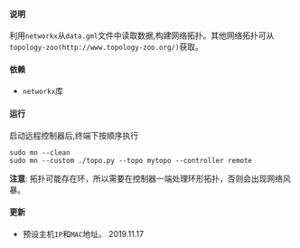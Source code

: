 #### 说明
利用`networkx`从`data.gml`文件中读取数据,构建网络拓扑。其他网络拓扑可从`topology-zoo(http://www.topology-zoo.org/)`获取。

#### 依赖
+ `networkx`库

#### 运行
启动远程控制器后,终端下按顺序执行
```shell
sudo mn --clean
sudo mn --custom ./topo.py --topo mytopo --controller remote
```
**注意**: 拓扑可能存在环，所以需要在控制器一端处理环形拓扑，否则会出现网络风暴。

#### 更新
+ 预设主机`IP`和`MAC`地址。 2019.11.17
